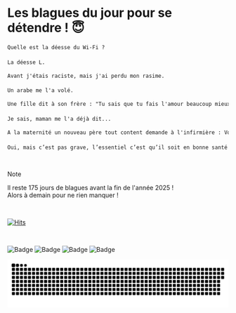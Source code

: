 
<h1>Les blagues du jour pour se détendre ! 😇</h1>

```diff
Quelle est la déesse du Wi-Fi ?

La déesse L.
```

```diff
Avant j'étais raciste, mais j'ai perdu mon rasime.

Un arabe me l'a volé.
```

```diff
Une fille dit à son frère : "Tu sais que tu fais l'amour beaucoup mieux que papa ?"

Je sais, maman me l'a déjà dit...
```

```diff
A la maternité un nouveau père tout content demande à l'infirmière : Vous trouvez que mon fils me ressemble ?

Oui, mais c’est pas grave, l’essentiel c’est qu’il soit en bonne santé !
```

<br/>

> [!NOTE]
> Il reste 175 jours de blagues avant la fin de l'année 2025 ! <br/>
> Alors à demain pour ne rien manquer !

<br/>


[![Hits](https://hits.seeyoufarm.com/api/count/incr/badge.svg?url=https%3A%2F%2Fgithub.com%2FClems02%2Fhit-counter&count_bg=%23003E80&title_bg=%235C9FE1&icon=powershell.svg&icon_color=%23FFFFFF&title=Visite&edge_flat=false)](https://hits.seeyoufarm.com)


<br/>


![Badge](https://img.shields.io/badge/Last%20updated%20on-white?style=for-the-badge&logo=clockify)   ![Badge](https://img.shields.io/badge/10/07-white?style=for-the-badge) ![Badge](https://img.shields.io/badge/at-white?style=for-the-badge) ![Badge](https://img.shields.io/badge/03:38-white?style=for-the-badge)


<p align="center">
 <img width="1000" src="assets/github-snake.svg" alt="snake"/>
</p>
